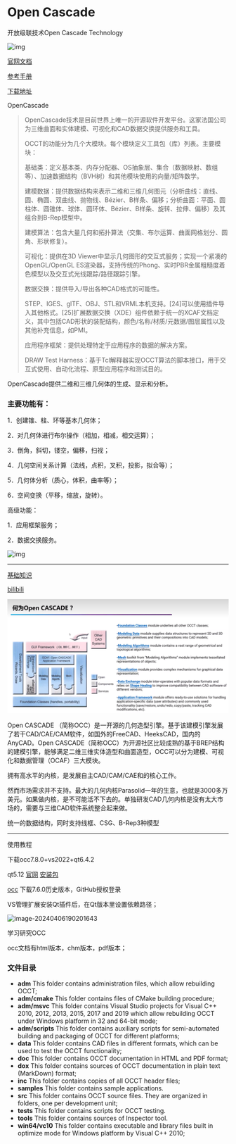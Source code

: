 #  Open Cascade

开放级联技术Open Cascade Technology

![img](https://dev.opencascade.org/doc/overview/html/occt_logo.png)

[官网文档](https://dev.opencascade.org/doc/overview/html/index.html) 

[参考手册](https://dev.opencascade.org/doc/occt-7.6.0/refman/html/index.html)

[下载地址]( https://dev.opencascade.org/release)



OpenCascade

> OpenCascade技术是目前世界上唯一的开源软件开发平台。这家法国公司为三维曲面和实体建模、可视化和CAD数据交换提供服务和工具。
>
> OCCT的功能分为几个大模块。每个模块定义工具包（库）列表。主要模块：
>
> 基础类：定义基本类、内存分配器、OS抽象层、集合（数据映射、数组等）、加速数据结构（BVH树）和其他模块使用的向量/矩阵数学。
>
> 建模数据：提供数据结构来表示二维和三维几何图元（分析曲线：直线、圆、椭圆、双曲线、抛物线、Bézier、B样条、偏移；分析曲面：平面、圆柱体、圆锥体、球体、圆环体、Bézier、B样条、旋转、拉伸、偏移）及其组合到B-Rep模型中。
>
> 建模算法：包含大量几何和拓扑算法（交集、布尔运算、曲面网格划分、圆角、形状修复）。
>
> 可视化：提供在3D Viewer中显示几何图形的交互式服务；实现一个紧凑的OpenGL/OpenGL ES渲染器，支持传统的Phong、实时PBR金属粗糙度着色模型以及交互式光线跟踪/路径跟踪引擎。
>
> 数据交换：提供导入/导出各种CAD格式的可能性。
>
> STEP、IGES、glTF、OBJ、STL和VRML本机支持。[24]可以使用插件导入其他格式。[25]扩展数据交换（XDE）组件依赖于统一的XCAF文档定义，其中包括CAD形状的装配结构，颜色/名称/材质/元数据/图层属性以及其他补充信息，如PMI。
>
> 应用程序框架：提供处理特定于应用程序的数据的解决方案。
>
> DRAW Test Harness：基于Tcl解释器实现OCCT算法的脚本接口，用于交互式使用、自动化流程、原型应用程序和测试目的。
>
>  

 

OpenCascade提供二维和三维几何体的生成、显示和分析。

### 主要功能有：

1．创建锥、柱、环等基本几何体；

2．对几何体进行布尔操作（相加，相减，相交运算）；

3．倒角，斜切，镂空，偏移，扫视；

4．几何空间关系计算（法线，点积，叉积，投影，拟合等）；

5．几何体分析（质心，体积，曲率等）；

6．空间变换（平移，缩放，旋转）。

高级功能：

1．应用框架服务； 

2．数据交换服务。

 ![img](https://pic4.zhimg.com/80/v2-f397b72d89bc8e15a56a2b45ab34541b_1440w.webp)



---

[基础知识](https://www.cnblogs.com/mrliu0515/p/16211012.html)

[bilibili](https://space.bilibili.com/659981)

![image-20230325225408093](https://raw.githubusercontent.com/akingse/my-picbed/main/image-20230325225408093.png)

 

 Open CASCADE （简称OCC）是一开源的几何造型引擎。基于该建模引擎发展了若干CAD/CAE/CAM软件，如国外的FreeCAD、HeeksCAD，国内的AnyCAD。Open CASCADE（简称OCC）为开源社区比较成熟的基于BREP结构的建模引擎，能够满足二维三维实体造型和曲面造型，OCC可以分为建模、可视化和数据管理（OCAF）三大模块。

 拥有高水平的内核，是发展自主CAD/CAM/CAE和的核心工作。

 然而市场需求并不支持。最大的几何内核Parasolid一年的生意，也就是3000多万美元。如果做内核，是不可能活不下去的。单独研发CAD几何内核是没有太大市场的，需要与三维CAD软件系统整合起来做。

 统一的数据结构，同时支持线框、CSG、B-Rep3种模型

 

---

使用教程

下载occ7.8.0+vs2022+qt6.4.2

qt5.12 [官网](https://www.qt.io/offline-installers) [安装包](https://download.qt.io/archive/qt/5.12/5.12.12/qt-opensource-windows-x86-5.12.12.exe)

[occ](https://dev.opencascade.org/release) 下载7.6.0历史版本，GitHub授权登录

VS管理扩展安装Qt插件后，在Qt版本里设置依赖路径；

![image-20240406190201643](C:/Users/Aking/AppData/Roaming/Typora/typora-user-images/image-20240406190201643.png)

学习研究OCC

occ文档有html版本，chm版本，pdf版本；

### 文件目录

- **adm** This folder contains administration files, which allow rebuilding OCCT;
- **adm/cmake** This folder contains files of CMake building procedure;
- **adm/msvc** This folder contains Visual Studio projects for Visual C++ 2010, 2012, 2013, 2015, 2017 and 2019 which allow rebuilding OCCT under Windows platform in 32 and 64-bit mode;
- **adm/scripts** This folder contains auxiliary scripts for semi-automated building and packaging of OCCT for different platforms;
- **data** This folder contains CAD files in different formats, which can be used to test the OCCT functionality;
- **doc** This folder contains OCCT documentation in HTML and PDF format;
- **dox** This folder contains sources of OCCT documentation in plain text (MarkDown) format;
- **inc** This folder contains copies of all OCCT header files;
- **samples** This folder contains sample applications.
- **src** This folder contains OCCT source files. They are organized in folders, one per development unit;
- **tests** This folder contains scripts for OCCT testing.
- **tools** This folder contains sources of Inspector tool.
- **win64/vc10** This folder contains executable and library files built in optimize mode for Windows platform by Visual C++ 2010;






